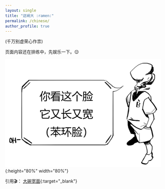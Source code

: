 ```yaml
---
layout: single
title: "这碗大 :ramen:"
permalink: /chinese/
author_profile: true
---
```


(千万别虚荣心作祟)

页面内容还在排练中，先娱乐一下。:relieved:

![Image](/assets/images/dialog.png){:height="80%" width="80%"}

引用:clapper:： [大碗宽面](https://www.youtube.com/watch?v=mw49aMMUmdw){:target="_blank"}
